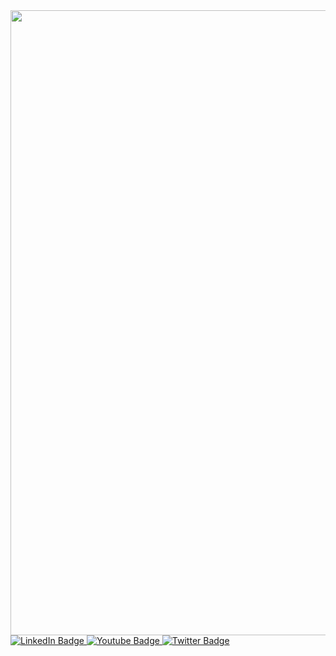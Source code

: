 <div id="header" align="center">
  <img src="https://i.imgur.com/igsEtzt.gif" width="1000"/>
</div>

<div id="badges">
  <a href="your-linkedin-URL">
    <img src="https://img.shields.io/badge/CRACKMES-008000" alt="LinkedIn Badge"/>
  </a>
  <a href="your-youtube-URL">
    <img src="https://img.shields.io/badge/YouTube-red?style=for-the-badge&logo=youtube&logoColor=white" alt="Youtube Badge"/>
  </a>
  <a href="your-twitter-URL">
    <img src="https://img.shields.io/badge/Twitter-blue?style=for-the-badge&logo=twitter&logoColor=white" alt="Twitter Badge"/>
  </a>
</div>
